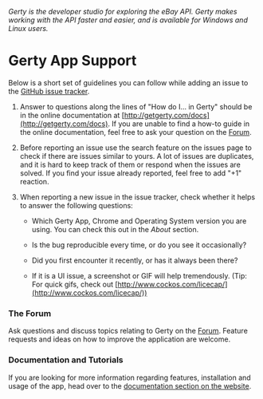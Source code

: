 _Gerty is the developer studio for exploring the eBay API. Gerty makes working with the API faster and easier, and is available for Windows and Linux users._

# Gerty App Support

Below is a short set of guidelines you can follow while adding an issue to the [GitHub issue tracker](https://github.com/davidtsadler/gerty-app-support/issues).

1. Answer to questions along the lines of "How do I... in Gerty" should be in the online documentation at [http://getgerty.com/docs](http://getgerty.com/docs). If you are unable to find a how-to guide in the online documentation, feel free to ask your question on the [Forum](#the-forum).

2. Before reporting an issue use the search feature on the issues page to check if there are issues similar to yours. A lot of issues are duplicates, and it is hard to keep track of them or respond when the issues are solved. If you find your issue already reported, feel free to add "+1" reaction.

3. When reporting a new issue in the issue tracker, check whether it helps to answer the following questions:

   - Which Gerty App, Chrome and Operating System version you are using. You can check this out in the _About_ section.

   - Is the bug reproducible every time, or do you see it occasionally?

   - Did you first encounter it recently, or has it always been there?

   - If it is a UI issue, a screenshot or GIF will help tremendously. (Tip: For quick gifs, check out [http://www.cockos.com/licecap/](http://www.cockos.com/licecap/))

### The Forum

Ask questions and discuss topics relating to Gerty on the [Forum](https://forum.devbay.net/c/gerty). Feature requests and ideas on how to improve the application are welcome.

### Documentation and Tutorials

If you are looking for more information regarding features, installation and usage of the app, head over to the [documentation section on the website](https://getgerty.com/docs/).
